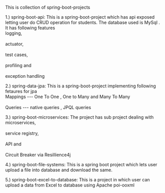 This is collection of  spring-boot-projects

   1.) spring-boot-api: This is a spring-boot-project which has api exposed letting user do CRUD operation for students. The database used is MySql . It has following features
					<br> logging,</br>
				       <br>actuator,</br> 
					<br>test cases,</br>
					<br>profiling and</br>
					<br>exception handling</br>
					
   2.) spring-data-jpa: This is a spring-boot-project implementing following fetaures for jpa
					<br> Mappings --- One To One , One to Many and Many To Many</br>
					<br> Queries  --- native queries , JPQL queries </br>
					 
					
   3.) spring-boot-microservices: The project has sub project dealing with 
					<br>microservices,</br>
					<br>service registry,</br>
					<br>API and</br>
					<br>Circuit Breaker via Resillience4j</br>
	
   4.) spring-boot-file-systems: This is a spring boot project which lets user upload a file into database and download the same. <br>
	
   5.) spring-boot-excel-to-database: This is a project in which user can upload a data from Excel to database using Apache poi-ooxml
					 
					 
